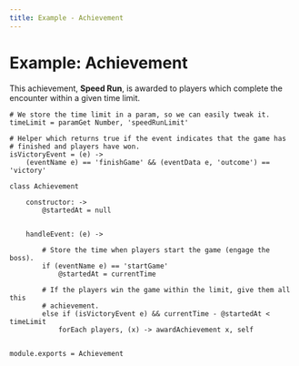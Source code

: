 ```yaml
---
title: Example - Achievement
---
```


# Example: Achievement

This achievement, **Speed Run**, is awarded to players which complete the
encounter within a given time limit.

```language-coffeescript
# We store the time limit in a param, so we can easily tweak it.
timeLimit = paramGet Number, 'speedRunLimit'

# Helper which returns true if the event indicates that the game has
# finished and players have won.
isVictoryEvent = (e) ->
    (eventName e) == 'finishGame' && (eventData e, 'outcome') == 'victory'

class Achievement

    constructor: ->
        @startedAt = null


    handleEvent: (e) ->

        # Store the time when players start the game (engage the boss).
        if (eventName e) == 'startGame'
            @startedAt = currentTime

        # If the players win the game within the limit, give them all this
        # achievement.
        else if (isVictoryEvent e) && currentTime - @startedAt < timeLimit
            forEach players, (x) -> awardAchievement x, self


module.exports = Achievement
```
